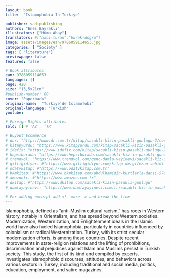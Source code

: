 ```yaml
---
layout: book
title:  "Islamophobia In Türkiye"

publisher: vadipublishing
authors: "Enes Bayraklı"
illustrators: ["Hüma Abay"]
translators: #["naci-turan","burak-dogru"]
image: assets/images/ean/9786059114653.jpg
categories: [ "Society" ]
tags: [ "literature"]
previewpage: false
featured: false

# Book attributes
ean: 9786059114653
languages: []
page: 420
size: "13,5x21cm"
#publish-number: 60
cover: "Paperback"
original-name:  "Türkiye'de İslamofobi"
original-language: "Turkish"
youtube:

# Foreign Rights attributes
sold: [] # 'AZ', 'TR'

# Buyout Ecommerce
# dnr: "https://www.dr.com.tr/kitap/sacakli-kizin-pasakli-gunlugu-2/cocuk-ve-genclik/genclik-10-yas/roman-oyku/urunno=0001893059001"
# kitapyurdu: "https://www.kitapyurdu.com/kitap/sacakli-kizin-pasakli-gunlugu-2-/560122.html&filter_name=Sa%C3%A7akl%C4%B1+K%C4%B1z%27%C4%B1n+Pasakl%C4%B1+G%C3%BCnl%C3%BC%C4%9F%C3%BC+2"
# idefix: "https://www.idefix.com/kitap/sacakli-kizin-pasakli-gunlugu-2/cocuk-ve-genclik/genclik-10-yas/roman-oyku/urunno=0001893059001"
# hepsiburada: "https://www.hepsiburada.com/sacakli-kiz-in-pasakli-gunlugu-2-damla-yayinevi-p-HBV000012ER86"
# trendyol: "https://www.trendyol.com/genc-damla-yayinevi/sacakli-kiz-in-pasakli-gunlugu-2-p-54825777"
# gittigidiyor: #"https://www.gittigidiyor.com/kitap-dergi/ezan-sehidi-adnan-menderes_pdp_732728793"
# odatvkitap: #"https://www.odatvkitap.com.tr"
# bkmkitap: #"https://www.bkmkitap.com/abdulhamidin-kurtlarla-dansi-578226"
# amazontr: #"https://www.amazon.com.tr"
# dkitap: #"https://www.dkitap.com/sacakli-kizin-pasakli-gunlugu"
# damlayayinevi: "https://www.damlayayinevi.com.tr/sacakli-kiz-in-pasakli-gunlugu-2-bu-iste-bi-terslik-var"

# For adding excerpt add <!--more--> and break the line
---
```

Islamophobia, defined as “anti-Muslim cultural racism,” has roots in Western history, notably
in Orientalism, and has spread beyond Western
societies. Modernization, Westernization, and
Enlightenment ideals in the Islamic world have
also fueled Islamophobia, particularly in countries
influenced by colonialism or radical Westernization.
Turkey, with its strict secular modernization efforts,
is among these countries. Despite recent improvements in state-religion relations and the lifting of
prohibitions, discrimination and prejudices against
Islam and Muslims persist in Turkish society. This
study, the first of its kind and compiled by experts,
investigates Islamophobic discourses, attitudes,
and behaviors across various sectors in Turkey,
including traditional and social media, politics, education, employment, and satire magazines.
<!--more--> 


